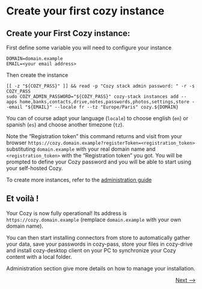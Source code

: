 # Create your first cozy instance

## Create your First Cozy instance:

First define some variable you will need to configure your instance

    DOMAIN=domain.example
    EMAIL=<your email address>

Then create the instance

    [[ -z "${COZY_PASS}" ]] && read -p "Cozy stack admin password: " -r -s COZY_PASS
    sudo COZY_ADMIN_PASSWORD="${COZY_PASS}" cozy-stack instances add --apps home,banks,contacts,drive,notes,passwords,photos,settings,store --email "${EMAIL}" --locale fr --tz "Europe/Paris" cozy.${DOMAIN}

You can of course adapt your language (`locale`) to choose english (`en`) or spanish (`es`) and choose another timezone (`tz`).

Note the “Registration token” this command returns and visit from your browser `https://cozy.domain.example?registerToken=<registration_token>` substituting `domain.example` with your real domain name and `<registration_token>` with the “Registration token” you got.
You will be prompted to define your Cozy password and you will be able to start using your self-hosted Cozy.

To create more instances, refer to the [administration guide](../../administration/more_instances.md)

## Et voilà !

Your Cozy is now fully operational! Its address is `https://cozy.domain.example` (remplace `domain.example` with your own domain name).

You can then start installing connectors from store to automatically gather your data, save your passwords in cozy-pass, store your files in cozy-drive and install cozy-desktop client on your PC to synchronize your Cozy content with a local folder.

Administration section give more details on how to manage your installation.

<div style="text-align: right">
  <a href="../../administration/">Next --&gt;</a>
</div>
